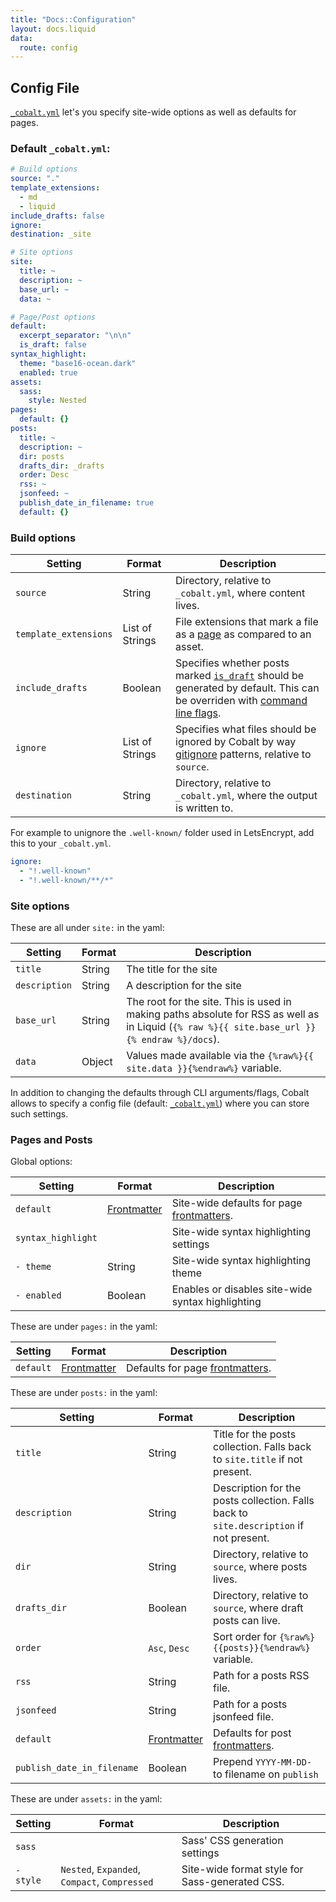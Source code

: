 ```yaml
---
title: "Docs::Configuration"
layout: docs.liquid
data:
  route: config
---
```

## Config File

[`_cobalt.yml`](/docs/directory) let's you specify site-wide options as well as defaults for pages.

### Default `_cobalt.yml`:

```yml
# Build options
source: "."
template_extensions:
  - md
  - liquid
include_drafts: false
ignore:
destination: _site

# Site options
site:
  title: ~
  description: ~
  base_url: ~
  data: ~

# Page/Post options
default:
  excerpt_separator: "\n\n"
  is_draft: false
syntax_highlight:
  theme: "base16-ocean.dark"
  enabled: true
assets:
  sass:
    style: Nested
pages:
  default: {}
posts:
  title: ~
  description: ~
  dir: posts
  drafts_dir: _drafts
  order: Desc
  rss: ~
  jsonfeed: ~
  publish_date_in_filename: true
  default: {}
```

### Build options

Setting               | Format          | Description
----------------------|-----------------|------------
`source`              | String          | Directory, relative to `_cobalt.yml`, where content lives.
`template_extensions` | List of Strings | File extensions that mark a file as a [page](/docs/pages) as compared to an asset.
`include_drafts`      | Boolean         | Specifies whether posts marked [`is_draft`](/docs/pages) should be generated by default.  This can be overriden with [command line flags](/docs/usage).
`ignore`              | List of Strings | Specifies what files should be ignored by Cobalt by way [gitignore](https://git-scm.com/docs/gitignore) patterns, relative to `source`.
`destination`         | String          | Directory, relative to `_cobalt.yml`, where the output is written to.

For example to unignore the `.well-known/` folder used in LetsEncrypt, add this to your `_cobalt.yml`.

```yaml
ignore:
  - "!.well-known"
  - "!.well-known/**/*"
```

### Site options

These are all under `site:` in the yaml:

Setting       | Format | Description
--------------|--------|------------
`title`       | String | The title for the site
`description` | String | A description for the site
`base_url`    | String | The root for the site.  This is used in making paths absolute for RSS as well as in Liquid (`{% raw %}{{ site.base_url }}{% endraw %}/docs`).
`data`        | Object | Values made available via the `{%raw%}{{ site.data }}{%endraw%}` variable.

In addition to changing the defaults through CLI arguments/flags, Cobalt allows
to specify a config file (default: [`_cobalt.yml`](/docs/directory)) where you
can store such settings.

### Pages and Posts

Global options:

Setting            | Format      | Description
-------------------|-------------|------------
`default`          | [Frontmatter](/docs/front) | Site-wide defaults for page [frontmatters](/docs/front).
`syntax_highlight` |             | Site-wide syntax highlighting settings
`- theme`          | String      | Site-wide syntax highlighting theme
`- enabled`        | Boolean     | Enables or disables site-wide syntax highlighting

These are under `pages:` in the yaml:

Setting            | Format      | Description
-------------------|-------------|------------
`default`          | [Frontmatter](/docs/front) | Defaults for page [frontmatters](/docs/front).

These are under `posts:` in the yaml:

Setting       | Format          | Description
--------------|-----------------|------------
`title`       | String        | Title for the posts collection.  Falls back to `site.title` if not present.
`description` | String        | Description for the posts collection.  Falls back to `site.description` if not present.
`dir`         | String        | Directory, relative to `source`, where posts lives.
`drafts_dir`  | Boolean       | Directory, relative to `source`, where draft posts can live.
`order`       | `Asc`, `Desc` | Sort order for `{%raw%}{{posts}}{%endraw%}` variable.
`rss`         | String        | Path for a posts RSS file.
`jsonfeed`    | String        | Path for a posts jsonfeed file.
`default`     | [Frontmatter](/docs/front) | Defaults for post [frontmatters](/docs/front).
`publish_date_in_filename`|Boolean| Prepend `YYYY-MM-DD-` to filename on `publish`

These are under `assets:` in the yaml:

Setting       | Format | Description
--------------|--------|------------
`sass`        |        | Sass' CSS generation settings
`- style`     | `Nested`, `Expanded`, `Compact`, `Compressed` | Site-wide format style for Sass-generated CSS.
